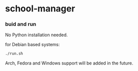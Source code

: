# school-manager

### buid and run

No Python installation needed. 

for Debian based systems: 
```sh
./run.sh
```

Arch, Fedora and Windows support will be added in the future. 